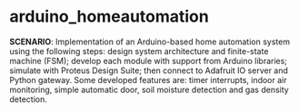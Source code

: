 # arduino_homeautomation

**SCENARIO**: Implementation of an Arduino-based home automation system using the following steps: design system architecture and finite-state machine (FSM); develop each module with support from Arduino libraries; simulate with Proteus Design Suite; then connect to Adafruit IO server and Python gateway. Some developed features are: timer interrupts, indoor air monitoring, simple automatic door, soil moisture detection and gas density detection.
